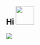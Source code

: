 ## **Hi** <img src="https://media.giphy.com/media/mGcNjsfWAjY5AEZNw6/giphy.gif" width="50"></h2>![](https://komarev.com/ghpvc/?username=ryuahan)


